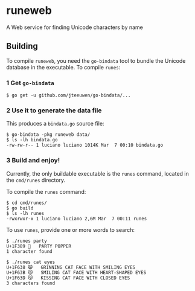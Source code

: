 # runeweb
A Web service for finding Unicode characters by name

## Building

To compile `runeweb`, you need the `go-bindata` tool to bundle the Unicode database in the executable. To compile `runes`:

### 1 Get `go-bindata`

```
$ go get -u github.com/jteeuwen/go-bindata/...
```

### 2 Use it to generate the data file

This produces a `bindata.go` source file:

```
$ go-bindata -pkg runeweb data/
$ ls -lh bindata.go 
-rw-rw-r-- 1 luciano luciano 1014K Mar  7 00:10 bindata.go
```

### 3 Build and enjoy!

Currently, the only buildable executable is the `runes` command, located in the `cmd/runes` directory.

To compile the `runes` command:

```
$ cd cmd/runes/
$ go build
$ ls -lh runes
-rwxrwxr-x 1 luciano luciano 2,6M Mar  7 00:11 runes
```

To use `runes`, provide one or more words to search:

```
$ ./runes party
U+1F389	🎉	PARTY POPPER
1 character found

$ ./runes cat eyes
U+1F638	😸	GRINNING CAT FACE WITH SMILING EYES
U+1F63B	😻	SMILING CAT FACE WITH HEART-SHAPED EYES
U+1F63D	😽	KISSING CAT FACE WITH CLOSED EYES
3 characters found
```
